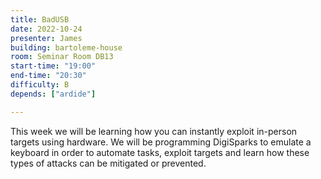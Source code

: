 ```yaml
---
title: BadUSB
date: 2022-10-24
presenter: James
building: bartoleme-house
room: Seminar Room DB13
start-time: "19:00"
end-time: "20:30"
difficulty: B
depends: ["ardide"]

---
```

This week we will be learning how you can instantly exploit in-person targets using hardware.
We will be programming DigiSparks to emulate a keyboard in order to automate tasks, exploit targets and learn how these types of attacks can be mitigated or prevented.